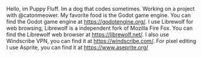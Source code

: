 Hello, im Puppy Fluff.
Im a dog that codes sometimes.
Working on a project with @catonmeower.
My favorite food is the Godot game engine.
You can find the Godot game engine at https://godotengine.org/.
I use Librewolf for web browsing, Librewolf is a independent fork of Mozilla Fire Fox.
You can find the Librewolf web browser at https://librewolf.net/.
I also use Windscribe VPN, you can find it at https://windscribe.com/.
For pixel editing I use Asprite, you can find it at https://www.aseprite.org/
